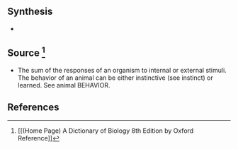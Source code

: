 ## Synthesis
- 
## Source [^1]
- The sum of the responses of an organism to internal or external stimuli. The behavior of an animal can be either instinctive (see instinct) or learned. See animal BEHAVIOR.
## References

[^1]: [[(Home Page) A Dictionary of Biology 8th Edition by Oxford Reference]]